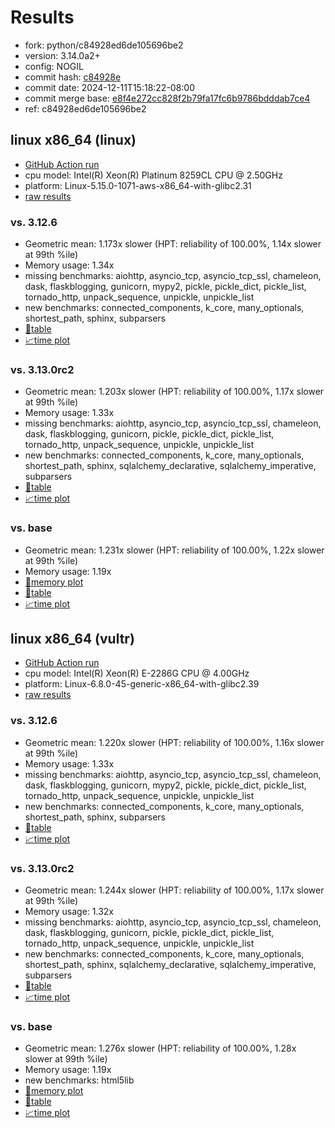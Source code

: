 # Results

- fork: python/c84928ed6de105696be2
- version: 3.14.0a2+
- config: NOGIL
- commit hash: [c84928e](https://github.com/python/cpython/commit/c84928e)
- commit date: 2024-12-11T15:18:22-08:00
- commit merge base: [e8f4e272cc828f2b79fa17fc6b9786bdddab7ce4](https://github.com/python/cpython/commit/e8f4e272cc828f2b79fa17fc6b9786bdddab7ce4)
- ref: c84928ed6de105696be2

## linux x86_64 (linux)

- [GitHub Action run](https://github.com/facebookexperimental/free-threading-benchmarking/actions/runs/12287367377)
- cpu model: Intel(R) Xeon(R) Platinum 8259CL CPU @ 2.50GHz
- platform: Linux-5.15.0-1071-aws-x86_64-with-glibc2.31
- [raw results](bm-20241211-linux-x86_64-python-c84928ed6de105696be2-3.14.0a2%2B-c84928e.json)

### vs. 3.12.6

- Geometric mean: 1.173x slower (HPT: reliability of 100.00%, 1.14x slower at 99th %ile)
- Memory usage: 1.34x
- missing benchmarks: aiohttp, asyncio_tcp, asyncio_tcp_ssl, chameleon, dask, flaskblogging, gunicorn, mypy2, pickle, pickle_dict, pickle_list, tornado_http, unpack_sequence, unpickle, unpickle_list
- new benchmarks: connected_components, k_core, many_optionals, shortest_path, sphinx, subparsers
- [📄table](bm-20241211-linux-x86_64-python-c84928ed6de105696be2-3.14.0a2%2B-c84928e-vs-3.12.6.md)
- [📈time plot](bm-20241211-linux-x86_64-python-c84928ed6de105696be2-3.14.0a2%2B-c84928e-vs-3.12.6.svg)

### vs. 3.13.0rc2

- Geometric mean: 1.203x slower (HPT: reliability of 100.00%, 1.17x slower at 99th %ile)
- Memory usage: 1.33x
- missing benchmarks: aiohttp, asyncio_tcp, asyncio_tcp_ssl, chameleon, dask, flaskblogging, gunicorn, pickle, pickle_dict, pickle_list, tornado_http, unpack_sequence, unpickle, unpickle_list
- new benchmarks: connected_components, k_core, many_optionals, shortest_path, sphinx, sqlalchemy_declarative, sqlalchemy_imperative, subparsers
- [📄table](bm-20241211-linux-x86_64-python-c84928ed6de105696be2-3.14.0a2%2B-c84928e-vs-3.13.0rc2.md)
- [📈time plot](bm-20241211-linux-x86_64-python-c84928ed6de105696be2-3.14.0a2%2B-c84928e-vs-3.13.0rc2.svg)

### vs. base

- Geometric mean: 1.231x slower (HPT: reliability of 100.00%, 1.22x slower at 99th %ile)
- Memory usage: 1.19x
- [🧠memory plot](bm-20241211-linux-x86_64-python-c84928ed6de105696be2-3.14.0a2%2B-c84928e-vs-base-mem.svg)
- [📄table](bm-20241211-linux-x86_64-python-c84928ed6de105696be2-3.14.0a2%2B-c84928e-vs-base.md)
- [📈time plot](bm-20241211-linux-x86_64-python-c84928ed6de105696be2-3.14.0a2%2B-c84928e-vs-base.svg)

## linux x86_64 (vultr)

- [GitHub Action run](https://github.com/facebookexperimental/free-threading-benchmarking/actions/runs/12287367377)
- cpu model: Intel(R) Xeon(R) E-2286G CPU @ 4.00GHz
- platform: Linux-6.8.0-45-generic-x86_64-with-glibc2.39
- [raw results](bm-20241211-vultr-x86_64-python-c84928ed6de105696be2-3.14.0a2%2B-c84928e.json)

### vs. 3.12.6

- Geometric mean: 1.220x slower (HPT: reliability of 100.00%, 1.16x slower at 99th %ile)
- Memory usage: 1.33x
- missing benchmarks: aiohttp, asyncio_tcp, asyncio_tcp_ssl, chameleon, dask, flaskblogging, gunicorn, mypy2, pickle, pickle_dict, pickle_list, tornado_http, unpack_sequence, unpickle, unpickle_list
- new benchmarks: connected_components, k_core, many_optionals, shortest_path, sphinx, subparsers
- [📄table](bm-20241211-vultr-x86_64-python-c84928ed6de105696be2-3.14.0a2%2B-c84928e-vs-3.12.6.md)
- [📈time plot](bm-20241211-vultr-x86_64-python-c84928ed6de105696be2-3.14.0a2%2B-c84928e-vs-3.12.6.svg)

### vs. 3.13.0rc2

- Geometric mean: 1.244x slower (HPT: reliability of 100.00%, 1.17x slower at 99th %ile)
- Memory usage: 1.32x
- missing benchmarks: aiohttp, asyncio_tcp, asyncio_tcp_ssl, chameleon, dask, flaskblogging, gunicorn, pickle, pickle_dict, pickle_list, tornado_http, unpack_sequence, unpickle, unpickle_list
- new benchmarks: connected_components, k_core, many_optionals, shortest_path, sphinx, sqlalchemy_declarative, sqlalchemy_imperative, subparsers
- [📄table](bm-20241211-vultr-x86_64-python-c84928ed6de105696be2-3.14.0a2%2B-c84928e-vs-3.13.0rc2.md)
- [📈time plot](bm-20241211-vultr-x86_64-python-c84928ed6de105696be2-3.14.0a2%2B-c84928e-vs-3.13.0rc2.svg)

### vs. base

- Geometric mean: 1.276x slower (HPT: reliability of 100.00%, 1.28x slower at 99th %ile)
- Memory usage: 1.19x
- new benchmarks: html5lib
- [🧠memory plot](bm-20241211-vultr-x86_64-python-c84928ed6de105696be2-3.14.0a2%2B-c84928e-vs-base-mem.svg)
- [📄table](bm-20241211-vultr-x86_64-python-c84928ed6de105696be2-3.14.0a2%2B-c84928e-vs-base.md)
- [📈time plot](bm-20241211-vultr-x86_64-python-c84928ed6de105696be2-3.14.0a2%2B-c84928e-vs-base.svg)

